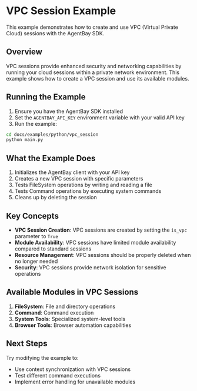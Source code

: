 # VPC Session Example

This example demonstrates how to create and use VPC (Virtual Private Cloud) sessions with the AgentBay SDK.

## Overview

VPC sessions provide enhanced security and networking capabilities by running your cloud sessions within a private network environment. This example shows how to create a VPC session and use its available modules.

## Running the Example

1. Ensure you have the AgentBay SDK installed
2. Set the `AGENTBAY_API_KEY` environment variable with your valid API key
3. Run the example:

```bash
cd docs/examples/python/vpc_session
python main.py
```

## What the Example Does

1. Initializes the AgentBay client with your API key
2. Creates a new VPC session with specific parameters
3. Tests FileSystem operations by writing and reading a file
4. Tests Command operations by executing system commands
5. Cleans up by deleting the session

## Key Concepts

- **VPC Session Creation**: VPC sessions are created by setting the `is_vpc` parameter to `True`
- **Module Availability**: VPC sessions have limited module availability compared to standard sessions
- **Resource Management**: VPC sessions should be properly deleted when no longer needed
- **Security**: VPC sessions provide network isolation for sensitive operations

## Available Modules in VPC Sessions

1. **FileSystem**: File and directory operations
2. **Command**: Command execution
3. **System Tools**: Specialized system-level tools
4. **Browser Tools**: Browser automation capabilities

## Next Steps

Try modifying the example to:
- Use context synchronization with VPC sessions
- Test different command executions
- Implement error handling for unavailable modules